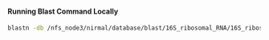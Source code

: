 #### Running Blast Command Locally
```bash
blastn -db /nfs_node3/nirmal/database/blast/16S_ribosomal_RNA/16S_ribosomal_RNA -query fasta_header -out out -num_threads 128 -max_target_seqs 1 -max_hsps 1 -outfmt 6 std staxids stitle
```
